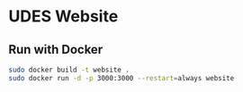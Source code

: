 # UDES Website

## Run with Docker

```bash
sudo docker build -t website .
sudo docker run -d -p 3000:3000 --restart=always website
```